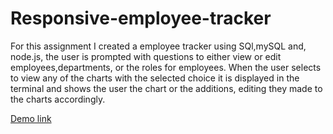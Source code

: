 # Responsive-employee-tracker

For this assignment I created a employee tracker using SQl,mySQL and, node.js, the user is prompted with questions to either view or edit employees,departments, or the roles for employees. When the user selects to view any of the charts with the selected choice it is displayed in the terminal and shows the user the chart or the additions, editing they made to the charts accordingly.

[Demo link](https://drive.google.com/file/d/1132pv_LaHTSp1KloZ-h7-sX_NlY1ope_/view)


